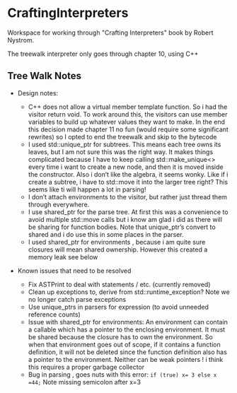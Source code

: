 # CraftingInterpreters

Workspace for working through "Crafting Interpreters" book by Robert Nystrom. 

The treewalk interpreter only goes through chapter 10, using C++

## Tree Walk Notes

- Design notes:
    - C++ does not allow  a virtual member template function.   So i had the visitor return void.   To work around this, the visitors can use member variables to build up whatever values they want to make.  In the end this decision made chapter 11 no fun (would require some significant rewrites) so I opted to end the treewalk and skip to the bytecode
    - I used std::unique_ptr<Expr> for subtrees.  This means each tree owns its leaves, but I am not sure this was the right way. It makes things complicated because I have to keep calling std::make_unique<> every time i want to create a new node, and then it is moved inside the constructor. Also i don’t like the algebra, it seems wonky. Like if i create a subtree, i have to std::move it into the larger tree right? This seems like ti will happen a lot in parsing!
    - I don’t attach environments to the visitor, but rather just thread them through everywhere.
    - I use shared_ptr for the parse tree. At first this was a convenience to avoid multiple std::move calls but i know am glad i did as there will be sharing for function bodies.  Note that unique_ptr’s convert to shared and i do use this in some places in the parser.
    - I used shared_ptr for environments , because i am quite sure closures will mean shared ownership.   However this created a memory leak see below
    
- Known issues that need to be resolved
    - Fix ASTPrint to deal with statements / etc. (currently removed)
    - Clean up exceptions to, derive from std::runtime_exception? Note we no longer catch parse exceptions
    - Use unique_ptrs in parsers for expression (to avoid unneeded reference counts)
    - Issue with shared_ptr for environments: An environment can contain a callable which has a pointer to the enclosing environment. It must be shared because the closure has to own the environment.   So when that environment goes out of scope, if it contains a function definition, it will not be deleted since the function definition also has a pointer to the environment. Neither can be weak pointers !  i think this requires a proper garbage collector
    - Bug in parsing , goes nuts with this error:  `if (true) x= 3 else x =44;`  Note missing semicolon after x=3

